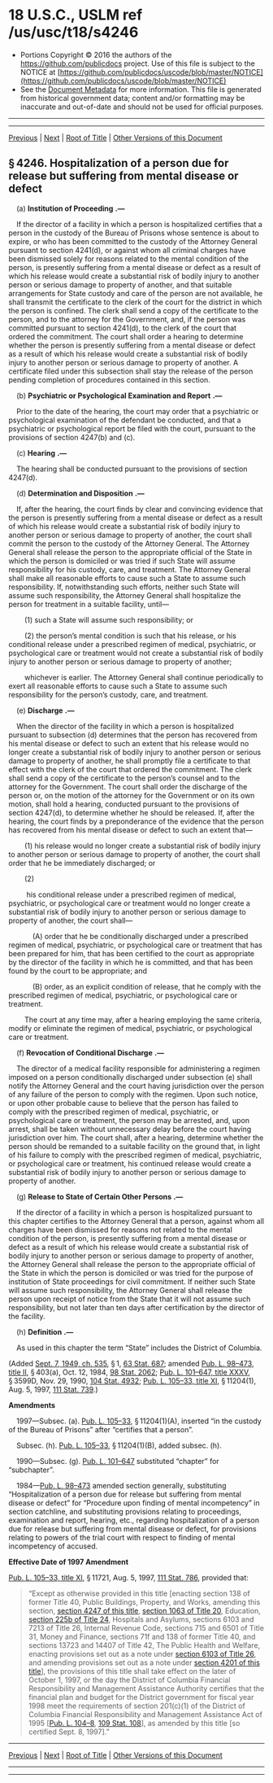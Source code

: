 ---
---

# 18 U.S.C., USLM ref /us/usc/t18/s4246

* Portions Copyright © 2016 the authors of the https://github.com/publicdocs project.
  Use of this file is subject to the NOTICE at [https://github.com/publicdocs/uscode/blob/master/NOTICE](https://github.com/publicdocs/uscode/blob/master/NOTICE)
* See the [Document Metadata](././../../../../..//README.md) for more information.
  This file is generated from historical government data; content and/or formatting may be inaccurate and out-of-date and should not be used for official purposes.

----------
----------

[Previous](./../../../../..//us/usc/t18/ptIII/ch313/m__us_usc_t18_s4245.md) | [Next](./../../../../..//us/usc/t18/ptIII/ch313/m__us_usc_t18_s4247.md) | [Root of Title](./../../../../../) | [Other Versions of this Document](https://publicdocs.github.io/go/links?ns=uslm&ref=%2Fus%2Fusc%2Ft18%2Fs4246)

## § 4246. Hospitalization of a person due for release but suffering from mental disease or defect

    (a)  __Institution of Proceeding__  __.—__ 

    If the director of a facility in which a person is hospitalized certifies that a person in the custody of the Bureau of Prisons whose sentence is about to expire, or who has been committed to the custody of the Attorney General pursuant to section 4241(d), or against whom all criminal charges have been dismissed solely for reasons related to the mental condition of the person, is presently suffering from a mental disease or defect as a result of which his release would create a substantial risk of bodily injury to another person or serious damage to property of another, and that suitable arrangements for State custody and care of the person are not available, he shall transmit the certificate to the clerk of the court for the district in which the person is confined. The clerk shall send a copy of the certificate to the person, and to the attorney for the Government, and, if the person was committed pursuant to section 4241(d), to the clerk of the court that ordered the commitment. The court shall order a hearing to determine whether the person is presently suffering from a mental disease or defect as a result of which his release would create a substantial risk of bodily injury to another person or serious damage to property of another. A certificate filed under this subsection shall stay the release of the person pending completion of procedures contained in this section.

    (b)  __Psychiatric or Psychological Examination and Report__  __.—__ 

    Prior to the date of the hearing, the court may order that a psychiatric or psychological examination of the defendant be conducted, and that a psychiatric or psychological report be filed with the court, pursuant to the provisions of section 4247(b) and (c).

    (c)  __Hearing__  __.—__ 

    The hearing shall be conducted pursuant to the provisions of section 4247(d).

    (d)  __Determination and Disposition__  __.—__ 

    If, after the hearing, the court finds by clear and convincing evidence that the person is presently suffering from a mental disease or defect as a result of which his release would create a substantial risk of bodily injury to another person or serious damage to property of another, the court shall commit the person to the custody of the Attorney General. The Attorney General shall release the person to the appropriate official of the State in which the person is domiciled or was tried if such State will assume responsibility for his custody, care, and treatment. The Attorney General shall make all reasonable efforts to cause such a State to assume such responsibility. If, notwithstanding such efforts, neither such State will assume such responsibility, the Attorney General shall hospitalize the person for treatment in a suitable facility, until—

        (1) such a State will assume such responsibility; or

        (2) the person’s mental condition is such that his release, or his conditional release under a prescribed regimen of medical, psychiatric, or psychological care or treatment would not create a substantial risk of bodily injury to another person or serious damage to property of another;

        whichever is earlier. The Attorney General shall continue periodically to exert all reasonable efforts to cause such a State to assume such responsibility for the person’s custody, care, and treatment.

    (e)  __Discharge__  __.—__ 

    When the director of the facility in which a person is hospitalized pursuant to subsection (d) determines that the person has recovered from his mental disease or defect to such an extent that his release would no longer create a substantial risk of bodily injury to another person or serious damage to property of another, he shall promptly file a certificate to that effect with the clerk of the court that ordered the commitment. The clerk shall send a copy of the certificate to the person’s counsel and to the attorney for the Government. The court shall order the discharge of the person or, on the motion of the attorney for the Government or on its own motion, shall hold a hearing, conducted pursuant to the provisions of section 4247(d), to determine whether he should be released. If, after the hearing, the court finds by a preponderance of the evidence that the person has recovered from his mental disease or defect to such an extent that—

        (1) his release would no longer create a substantial risk of bodily injury to another person or serious damage to property of another, the court shall order that he be immediately discharged; or

        (2)

         his conditional release under a prescribed regimen of medical, psychiatric, or psychological care or treatment would no longer create a substantial risk of bodily injury to another person or serious damage to property of another, the court shall—

            (A) order that he be conditionally discharged under a prescribed regimen of medical, psychiatric, or psychological care or treatment that has been prepared for him, that has been certified to the court as appropriate by the director of the facility in which he is committed, and that has been found by the court to be appropriate; and

            (B) order, as an explicit condition of release, that he comply with the prescribed regimen of medical, psychiatric, or psychological care or treatment.

        The court at any time may, after a hearing employing the same criteria, modify or eliminate the regimen of medical, psychiatric, or psychological care or treatment.

    (f)  __Revocation of Conditional Discharge__  __.—__ 

    The director of a medical facility responsible for administering a regimen imposed on a person conditionally discharged under subsection (e) shall notify the Attorney General and the court having jurisdiction over the person of any failure of the person to comply with the regimen. Upon such notice, or upon other probable cause to believe that the person has failed to comply with the prescribed regimen of medical, psychiatric, or psychological care or treatment, the person may be arrested, and, upon arrest, shall be taken without unnecessary delay before the court having jurisdiction over him. The court shall, after a hearing, determine whether the person should be remanded to a suitable facility on the ground that, in light of his failure to comply with the prescribed regimen of medical, psychiatric, or psychological care or treatment, his continued release would create a substantial risk of bodily injury to another person or serious damage to property of another.

    (g)  __Release to State of Certain Other Persons__  __.—__ 

    If the director of a facility in which a person is hospitalized pursuant to this chapter certifies to the Attorney General that a person, against whom all charges have been dismissed for reasons not related to the mental condition of the person, is presently suffering from a mental disease or defect as a result of which his release would create a substantial risk of bodily injury to another person or serious damage to property of another, the Attorney General shall release the person to the appropriate official of the State in which the person is domiciled or was tried for the purpose of institution of State proceedings for civil commitment. If neither such State will assume such responsibility, the Attorney General shall release the person upon receipt of notice from the State that it will not assume such responsibility, but not later than ten days after certification by the director of the facility.

    (h)  __Definition__  __.—__ 

    As used in this chapter the term “State” includes the District of Columbia.

(Added [Sept. 7, 1949, ch. 535][/us/act/1949-09-07/ch535], § 1, [63 Stat. 687][/us/stat/63/687]; amended [Pub. L. 98–473, title II][/us/pl/98/473/tII], § 403(a), Oct. 12, 1984, [98 Stat. 2062][/us/stat/98/2062]; [Pub. L. 101–647, title XXXV][/us/pl/101/647/tXXXV], § 3599D, Nov. 29, 1990, [104 Stat. 4932][/us/stat/104/4932]; [Pub. L. 105–33, title XI][/us/pl/105/33/tXI], § 11204(1), Aug. 5, 1997, [111 Stat. 739][/us/stat/111/739].)

 __Amendments__ 

    1997—Subsec. (a). [Pub. L. 105–33][/us/pl/105/33], § 11204(1)(A), inserted “in the custody of the Bureau of Prisons” after “certifies that a person”.

    Subsec. (h). [Pub. L. 105–33][/us/pl/105/33], § 11204(1)(B), added subsec. (h).

    1990—Subsec. (g). [Pub. L. 101–647][/us/pl/101/647] substituted “chapter” for “subchapter”.

    1984—[Pub. L. 98–473][/us/pl/98/473] amended section generally, substituting “Hospitalization of a person due for release but suffering from mental disease or defect” for “Procedure upon finding of mental incompetency” in section catchline, and substituting provisions relating to proceedings, examination and report, hearing, etc., regarding hospitalization of a person due for release but suffering from mental disease or defect, for provisions relating to powers of the trial court with respect to finding of mental incompetency of accused.

 __Effective Date of 1997 Amendment__ 

[Pub. L. 105–33, title XI][/us/pl/105/33/tXI], § 11721, Aug. 5, 1997, [111 Stat. 786][/us/stat/111/786], provided that: 

> “Except as otherwise provided in this title \[enacting section 138 of former Title 40, Public Buildings, Property, and Works, amending this section, [section 4247 of this title][/us/usc/t18/s4247], [section 1063 of Title 20][/us/usc/t20/s1063], Education, [section 225b of Title 24][/us/usc/t24/s225b], Hospitals and Asylums, sections 6103 and 7213 of Title 26, Internal Revenue Code, sections 715 and 6501 of Title 31, Money and Finance, sections 71f and 138 of former Title 40, and sections 13723 and 14407 of Title 42, The Public Health and Welfare, enacting provisions set out as a note under [section 6103 of Title 26][/us/usc/t26/s6103], and amending provisions set out as a note under [section 4201 of this title][/us/usc/t18/s4201]\], the provisions of this title shall take effect on the later of October 1, 1997, or the day the District of Columbia Financial Responsibility and Management Assistance Authority certifies that the financial plan and budget for the District government for fiscal year 1998 meet the requirements of section 201(c)(1) of the District of Columbia Financial Responsibility and Management Assistance Act of 1995 \[[Pub. L. 104–8][/us/pl/104/8], [109 Stat. 108][/us/stat/109/108]\], as amended by this title \[so certified Sept. 8, 1997\].”

----------

[Previous](./../../../../..//us/usc/t18/ptIII/ch313/m__us_usc_t18_s4245.md) | [Next](./../../../../..//us/usc/t18/ptIII/ch313/m__us_usc_t18_s4247.md) | [Root of Title](./../../../../../) | [Other Versions of this Document](https://publicdocs.github.io/go/links?ns=uslm&ref=%2Fus%2Fusc%2Ft18%2Fs4246)

----------
----------

[/us/act/1949-09-07/ch535]: https://publicdocs.github.io/go/links?ns=uslm&ref=%2Fus%2Fact%2F1949-09-07%2Fch535
[/us/stat/63/687]: https://publicdocs.github.io/go/links?ns=uslm&ref=%2Fus%2Fstat%2F63%2F687
[/us/pl/98/473/tII]: https://publicdocs.github.io/go/links?ns=uslm&ref=%2Fus%2Fpl%2F98%2F473%2FtII
[/us/stat/98/2062]: https://publicdocs.github.io/go/links?ns=uslm&ref=%2Fus%2Fstat%2F98%2F2062
[/us/pl/101/647/tXXXV]: https://publicdocs.github.io/go/links?ns=uslm&ref=%2Fus%2Fpl%2F101%2F647%2FtXXXV
[/us/stat/104/4932]: https://publicdocs.github.io/go/links?ns=uslm&ref=%2Fus%2Fstat%2F104%2F4932
[/us/pl/105/33/tXI]: https://publicdocs.github.io/go/links?ns=uslm&ref=%2Fus%2Fpl%2F105%2F33%2FtXI
[/us/stat/111/739]: https://publicdocs.github.io/go/links?ns=uslm&ref=%2Fus%2Fstat%2F111%2F739
[/us/pl/105/33]: https://publicdocs.github.io/go/links?ns=uslm&ref=%2Fus%2Fpl%2F105%2F33
[/us/pl/105/33]: https://publicdocs.github.io/go/links?ns=uslm&ref=%2Fus%2Fpl%2F105%2F33
[/us/pl/101/647]: https://publicdocs.github.io/go/links?ns=uslm&ref=%2Fus%2Fpl%2F101%2F647
[/us/pl/98/473]: https://publicdocs.github.io/go/links?ns=uslm&ref=%2Fus%2Fpl%2F98%2F473
[/us/pl/105/33/tXI]: https://publicdocs.github.io/go/links?ns=uslm&ref=%2Fus%2Fpl%2F105%2F33%2FtXI
[/us/stat/111/786]: https://publicdocs.github.io/go/links?ns=uslm&ref=%2Fus%2Fstat%2F111%2F786
[/us/usc/t18/s4247]: https://publicdocs.github.io/go/links?ns=uslm&ref=%2Fus%2Fusc%2Ft18%2Fs4247
[/us/usc/t20/s1063]: https://publicdocs.github.io/go/links?ns=uslm&ref=%2Fus%2Fusc%2Ft20%2Fs1063
[/us/usc/t24/s225b]: https://publicdocs.github.io/go/links?ns=uslm&ref=%2Fus%2Fusc%2Ft24%2Fs225b
[/us/usc/t26/s6103]: https://publicdocs.github.io/go/links?ns=uslm&ref=%2Fus%2Fusc%2Ft26%2Fs6103
[/us/usc/t18/s4201]: https://publicdocs.github.io/go/links?ns=uslm&ref=%2Fus%2Fusc%2Ft18%2Fs4201
[/us/pl/104/8]: https://publicdocs.github.io/go/links?ns=uslm&ref=%2Fus%2Fpl%2F104%2F8
[/us/stat/109/108]: https://publicdocs.github.io/go/links?ns=uslm&ref=%2Fus%2Fstat%2F109%2F108


